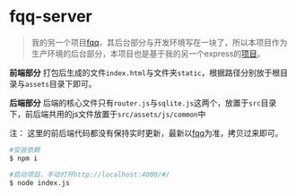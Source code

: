 # fqq-server

> 我的另一个项目[fqq](https://github.com/wscj/fqq)，其后台部分与开发环境写在一块了，所以本项目作为生产环境的后台部分，本项目也是基于我的另一个express的[项目](https://github.com/wscj/express-demo)。

**前端部分** 打包后生成的文件`index.html`与文件夹`static`，根据路径分别放于根目录与`assets`目录下即可。

**后端部分** 后端的核心文件只有`router.js`与`sqlite.js`这两个，放置于`src`目录下，前后端共用的js文件放置于`src/assets/js/common`中

注： 这里的前后端代码都没有保持实时更新，最新以[fqq](https://github.com/wscj/fqq)为准，拷贝过来即可。

```bash
#安装依赖
$ npm i

#启动项目，手动打开http://localhost:4000/#/
$ node index.js
```
